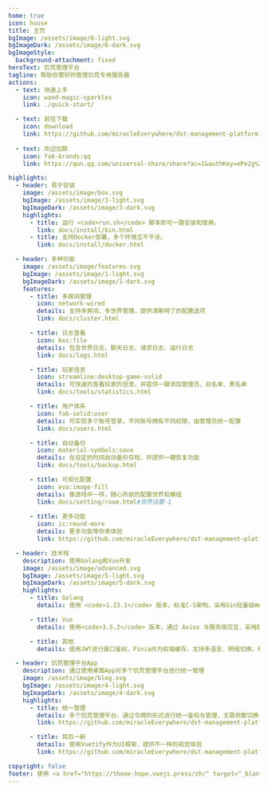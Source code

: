 ```yaml
---
home: true
icon: house
title: 主页
bgImage: /assets/image/6-light.svg
bgImageDark: /assets/image/6-dark.svg
bgImageStyle:
  background-attachment: fixed
heroText: 饥荒管理平台
tagline: 帮助你更好的管理饥荒专用服务器
actions:
  - text: 快速上手
    icon: wand-magic-sparkles
    link: ./quick-start/

  - text: 前往下载
    icon: download
    link: https://github.com/miracleEverywhere/dst-management-platform-api/releases
    
  - text: 欢迎加群
    icon: fa6-brands:qq
    link: https://qun.qq.com/universal-share/share?ac=1&authKey=ePe2g%2Bq16q8tSAdeJwOXC08NnAKn%2BfmwKeTdf8oS3pD5DzrPKQkoS6eAAD6UivHk&busi_data=eyJncm91cENvZGUiOiI3MzM5NDg2NDQiLCJ0b2tlbiI6Ii9CTmFVWTZOUTNvNUFuaG4rNTdaSnAvQ3U1aERkSUgxcFdCelB1OEhDNWtYNjlvRGhQZnU4allOcWcvcHM4b3IiLCJ1aW4iOiI3NjM0ODM5NjYifQ%3D%3D&data=qjh1K6Pelvxvj6Yl-qeFNEF3jJbc7EJMEC6Edt3ULjtM9WSkvbe0PKTd2q2Qp0v8wA6hXmL-sN-ziKjuf2zEXA&svctype=4&tempid=h5_group_info

highlights:
  - header: 易于安装
    image: /assets/image/box.svg
    bgImage: /assets/image/3-light.svg
    bgImageDark: /assets/image/3-dark.svg
    highlights:
      - title: 运行 <code>run.sh</code> 脚本即可一键安装和使用。
        link: docs/install/bin.html
      - title: 支持Docker部署，多个环境互不干涉。
        link: docs/install/docker.html

  - header: 多种功能
    image: /assets/image/features.svg
    bgImage: /assets/image/1-light.svg
    bgImageDark: /assets/image/1-dark.svg
    features:
      - title: 多房间管理
        icon: network-wired
        details: 支持多房间、多世界管理，提供清晰明了的配置选项
        link: docs/cluster.html

      - title: 日志查看
        icon: bxs:file
        details: 包含世界日志、聊天日志、请求日志、运行日志
        link: docs/logs.html

      - title: 玩家信息
        icon: streamline:desktop-game-solid
        details: 可快速的查看玩家的信息，并提供一键添加管理员、白名单、黑名单
        link: docs/tools/statistics.html

      - title: 用户体系
        icon: fa6-solid:user
        details: 可实现多个账号登录，不同账号拥有不同权限，由管理员统一配置
        link: docs/users.html

      - title: 自动备份
        icon: material-symbols:save
        details: 在设定的时间自动备份存档，并提供一键恢复功能
        link: docs/tools/backup.html

      - title: 可视化配置
        icon: eva:image-fill
        details: 像游戏中一样，随心所欲的配置世界和模组
        link: docs/setting/room.html#世界设置-1
        
      - title: 更多功能
        icon: ic:round-more
        details: 更多功能等你来体验
        link: https://github.com/miracleEverywhere/dst-management-platform-api

  - header: 技术栈
    description: 使用Golang和Vue开发
    image: /assets/image/advanced.svg
    bgImage: /assets/image/5-light.svg
    bgImageDark: /assets/image/5-dark.svg
    highlights:
      - title: Golang
        details: 使用 <code>1.23.1</code> 版本，标准C-S架构，采用Gin轻量级Web框架

      - title: Vue
        details: 使用<code>3.5.2</code> 版本，通过 Axios 与服务端交互，采用Element-Plus作为UI框架

      - title: 其他
        details: 使用JWT进行接口鉴权，Pinia作为前端缓存，支持多语言、明暗切换、移动端自动布局等

  - header: 饥荒管理平台App
    description: 通过使用桌面App对多个饥荒管理平台进行统一管理
    image: /assets/image/blog.svg
    bgImage: /assets/image/4-light.svg
    bgImageDark: /assets/image/4-dark.svg
    highlights:
      - title: 统一管理
        details: 多个饥荒管理平台，通过令牌的形式进行统一鉴权与管理，无需频繁切换多个网页
        link: https://github.com/miracleEverywhere/dst-management-platform-desktop

      - title: 耳目一新
        details: 使用Vuetify作为UI框架，提供不一样的视觉体验
        link: https://github.com/miracleEverywhere/dst-management-platform-desktop

copyright: false
footer: 使用 <a href="https://theme-hope.vuejs.press/zh/" target="_blank">VuePress Theme Hope</a> 主题 | MIT 协议
---
```


